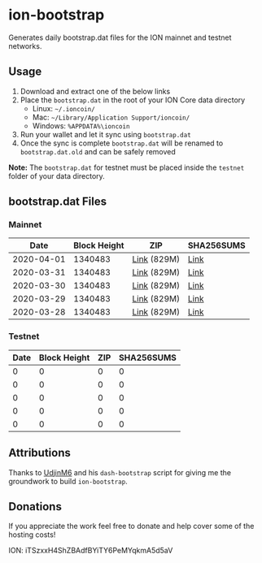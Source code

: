 # ion-bootstrap

Generates daily bootstrap.dat files for the ION mainnet and testnet networks.

## Usage

1. Download and extract one of the below links
2. Place the `bootstrap.dat` in the root of your ION Core data directory
    - Linux: `~/.ioncoin/`
    - Mac: `~/Library/Application Support/ioncoin/`
    - Windows: `%APPDATA%\ioncoin`
3. Run your wallet and let it sync using `bootstrap.dat`
4. Once the sync is complete `bootstrap.dat` will be renamed to `bootstrap.dat.old` and can be safely removed

**Note:** The `bootstrap.dat` for testnet must be placed inside the `testnet` folder of your data directory.

## bootstrap.dat Files

### Mainnet

|    Date    | Block Height | ZIP | SHA256SUMS |
| ---------- | ------------ | --- | ---------- |
| 2020-04-01 | 1340483 | [Link](https://s3-ap-southeast-2.amazonaws.com/ion-bootstrap/mainnet/2020-04-01/bootstrap.dat.zip) (829M) | [Link](https://s3-ap-southeast-2.amazonaws.com/ion-bootstrap/mainnet/2020-04-01/SHA256SUMS) |
| 2020-03-31 | 1340483 | [Link](https://s3-ap-southeast-2.amazonaws.com/ion-bootstrap/mainnet/2020-03-31/bootstrap.dat.zip) (829M) | [Link](https://s3-ap-southeast-2.amazonaws.com/ion-bootstrap/mainnet/2020-03-31/SHA256SUMS) |
| 2020-03-30 | 1340483 | [Link](https://s3-ap-southeast-2.amazonaws.com/ion-bootstrap/mainnet/2020-03-30/bootstrap.dat.zip) (829M) | [Link](https://s3-ap-southeast-2.amazonaws.com/ion-bootstrap/mainnet/2020-03-30/SHA256SUMS) |
| 2020-03-29 | 1340483 | [Link](https://s3-ap-southeast-2.amazonaws.com/ion-bootstrap/mainnet/2020-03-29/bootstrap.dat.zip) (829M) | [Link](https://s3-ap-southeast-2.amazonaws.com/ion-bootstrap/mainnet/2020-03-29/SHA256SUMS) |
| 2020-03-28 | 1340483 | [Link](https://s3-ap-southeast-2.amazonaws.com/ion-bootstrap/mainnet/2020-03-28/bootstrap.dat.zip) (829M) | [Link](https://s3-ap-southeast-2.amazonaws.com/ion-bootstrap/mainnet/2020-03-28/SHA256SUMS) |

### Testnet

|    Date    | Block Height | ZIP | SHA256SUMS |
| ---------- | ------------ | --- | ---------- |
| 0 | 0 | 0 | 0 |
| 0 | 0 | 0 | 0 |
| 0 | 0 | 0 | 0 |
| 0 | 0 | 0 | 0 |
| 0 | 0 | 0 | 0 |

## Attributions

Thanks to [UdjinM6](https://github.com/UdjinM6) and his `dash-bootstrap` script
for giving me the groundwork to build `ion-bootstrap`.

## Donations

If you appreciate the work feel free to donate and help cover some of the
hosting costs!

ION: iTSzxxH4ShZBAdfBYiTY6PeMYqkmA5d5aV
